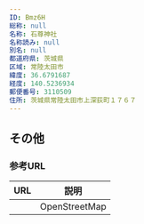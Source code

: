 ```yaml
---
ID: Bmz6H
総称: null
名称: 石尊神社
名称読み: null
別名: null
都道府県: 茨城県
区域: 常陸太田市
緯度: 36.6791687
経度: 140.5236934
郵便番号: 3110509
住所: 茨城県常陸太田市上深荻町１７６７
---
```


## その他

### 参考URL

| URL | 説明          |
| --- | ------------- |
|     | OpenStreetMap |
